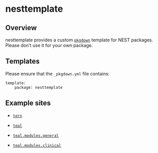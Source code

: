 # nesttemplate

## Overview

nesttemplate provides a custom [`pkgdown`](https://pkgdown.r-lib.org) template for NEST packages.
Please don’t use it for your own package.

## Templates

Please ensure that the `_pkgdown.yml` file contains:

    template:
        package: nesttemplate

## Example sites

- [`tern`](https://insightsengineering.github.io/tern/)

- [`teal`](https://insightsengineering.github.io/teal/)

- [`teal.modules.general`](https://insightsengineering.github.io/teal.modules.general/)

- [`teal.modules.clinical`](https://insightsengineering.github.io/teal.modules.clinical/)
